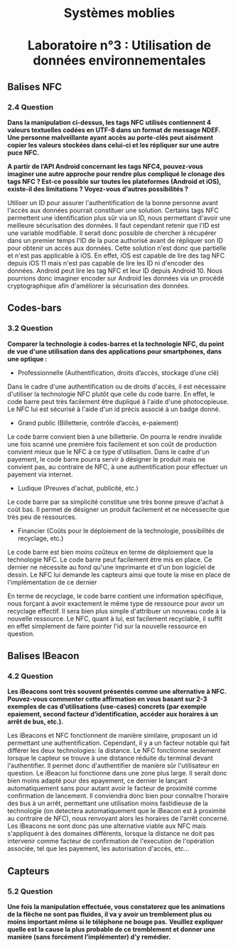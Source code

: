# <center> Systèmes moblies
# <center> Laboratoire n°3 : Utilisation de données environnementales

## Balises NFC


### 2.4 Question
**Dans la manipulation ci-dessus, les tags NFC utilisés contiennent 4 valeurs textuelles codées en UTF-8 dans un format de message NDEF. Une personne malveillante ayant accès au porte-clés peut aisément copier les valeurs stockées dans celui-ci et les répliquer sur une autre puce NFC.**

**A partir de l’API Android concernant les tags NFC4, pouvez-vous imaginer une autre approche pour rendre plus compliqué le clonage des tags NFC ? Est-ce possible sur toutes les plateformes (Android et iOS), existe-il des limitations ? Voyez-vous d’autres possibilités ?**

Utiliser un ID pour assurer l'authentification de la bonne personne avant l'accès aux données pourrait constituer une solution. Certains tags NFC permettent une identification plus sûr via un ID, nous permettant d'avoir une meilleure sécurisation des données. Il faut cependant retenir que l'ID est une variable modifiable. Il serait donc possible de chercher à récupérer dans un premier temps l'ID de la puce authorisé avant de répliquer son ID pour obtenir un accès aux données. Cette solution n'est donc que partielle et n'est pas applicable à iOS. En effet, iOS est capable de lire des tag NFC depuis iOS 11 mais n'est pas capable de lire les ID ni d'encoder des données. Android peut lire les tag NFC et leur ID depuis Android 10. Nous pourrions donc imaginer encoder sur Android les données via un procédé cryptographique afin d'améliorer la sécurisation des données.

## Codes-bars

### 3.2 Question
**Comparer la technologie à codes-barres et la technologie NFC, du point de vue d'une utilisation dans des applications pour smartphones, dans une optique :**
- Professionnelle (Authentification, droits d’accès, stockage d’une clé)

Dans le cadre d'une authentification ou de droits d'accès, il est nécessaire d'utiliser la technologie NFC plutôt que celle du code barre. En effet, le code barre peut très facilement être dupliqué à l'aide d'une photocopieuse. Le NFC lui est sécurisé à l'aide d'un id précis associé à un badge donné.

-  Grand public (Billetterie, contrôle d’accès, e-paiement)

Le code barre convient bien à une billetterie. On pourra le rendre invalide une fois scanné une première fois facilement et son coût de production convient mieux que le NFC à ce type d'utilisation. Dans le cadre d'un payement, le code barre pourra servir à désigner le produit mais ne convient pas, au contraire de NFC, à une authentification pour effectuer un payement via internet.

-  Ludique (Preuves d'achat, publicité, etc.)

Le code barre par sa simplicité constitue une très bonne preuve d'achat à coût bas. Il permet de désigner un produit facilement et ne nécessecite que très peu de ressources.


-  Financier (Coûts pour le déploiement de la technologie, possibilités de recyclage, etc.)

Le code barre est bien moins coûteux en terme de déploiement que la technologie NFC. Le code barre peut facilement être mis en place. Ce dernier ne nécessite au fond qu'une imprimante et d'un bon logiciel de dessin. Le NFC lui demande les capteurs ainsi que toute la mise en place de l'implémentation de ce dernier

En terme de recyclage, le code barre contient une information spécifique, nous forçant à avoir exactement le même type de ressource pour avoir un recyclage effectif. Il sera bien plus simple d'attribuer un nouveau code à la nouvelle ressource. Le NFC, quant à lui, est facilement recyclable, il suffit en effet simplement de faire pointer l'id sur la nouvelle ressource en question.

## Balises IBeacon

### 4.2 Question
**Les iBeacons sont très souvent présentés comme une alternative à NFC. Pouvez-vous commenter cette affirmation en vous basant sur 2-3 exemples de cas d’utilisations (use-cases) concrets (par exemple epaiement, second facteur d’identification, accéder aux horaires à un arrêt de bus, etc.).**

Les iBeacons et NFC fonctionnent de manière similaire, proposant un id permettant une authentification. Cependant, il y a un facteur notable qui fait différer les deux technologies: la distance. Le NFC fonctionne seulement lorsque le capteur se trouve à une distance réduite du terminal devant l'authentifier. Il permet donc d'authentifier de manière sûr l'utilisateur en question. Le iBeacon lui fonctionne dans une zone plus large. Il serait donc bien moins adapté pour des epayement, ce dernier le lançant automatiquement sans pour autant avoir le facteur de proximité comme confirmation de lancement.
Il conviendra donc bien pour connaître l'horaire des bus à un arrêt, permettant une utilisation moins fastidieuse de la technologie (on detectera automatiquement que le iBeacon est à proximité au contraire de NFC), nous renvoyant alors les horaires de l'arrêt concerné.
Les iBeacons ne sont donc pas une alternative viable aux NFC mais s'appliquent à des domaines différents, lorsque la distance ne doit pas intervenir comme facteur de confirmation de l'execution de l'opération associée, tel que les payement, les autorisation d'accès, etc...

## Capteurs

### 5.2 Question
**Une fois la manipulation effectuée, vous constaterez que les animations de la flèche ne sont pas fluides, il va y avoir un tremblement plus ou moins important même si le téléphone ne bouge pas.**
**Veuillez expliquer quelle est la cause la plus probable de ce tremblement et donner une manière (sans forcément l’implémenter) d’y remédier.**
